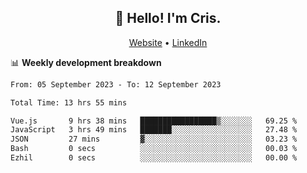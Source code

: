 
<h2 align="center">👋 Hello! I'm Cris.</h2>
<p align="center">
  <a href="https://www.criscunas.dev">Website</a> •
  <a href="https://www.linkedin.com/in/cristophercunas/">LinkedIn</a> 
</p>


📊 **Weekly development breakdown**
<!--START_SECTION:waka-->

```txt
From: 05 September 2023 - To: 12 September 2023

Total Time: 13 hrs 55 mins

Vue.js       9 hrs 38 mins   █████████████████▒░░░░░░░   69.25 %
JavaScript   3 hrs 49 mins   ███████░░░░░░░░░░░░░░░░░░   27.48 %
JSON         27 mins         ▓░░░░░░░░░░░░░░░░░░░░░░░░   03.23 %
Bash         0 secs          ░░░░░░░░░░░░░░░░░░░░░░░░░   00.03 %
Ezhil        0 secs          ░░░░░░░░░░░░░░░░░░░░░░░░░   00.00 %
```

<!--END_SECTION:waka-->

